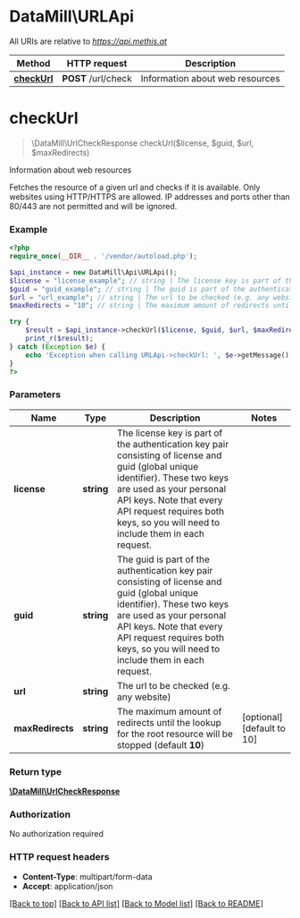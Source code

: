# DataMill\URLApi

All URIs are relative to *https://api.methis.at*

Method | HTTP request | Description
------------- | ------------- | -------------
[**checkUrl**](URLApi.md#checkUrl) | **POST** /url/check | Information about web resources


# **checkUrl**
> \DataMill\UrlCheckResponse checkUrl($license, $guid, $url, $maxRedirects)

Information about web resources

Fetches the resource of a given url and checks if it is available. Only websites using HTTP/HTTPS are allowed. IP addresses and ports other than 80/443 are not permitted and will be ignored.

### Example
```php
<?php
require_once(__DIR__ . '/vendor/autoload.php');

$api_instance = new DataMill\Api\URLApi();
$license = "license_example"; // string | The license key is part of the authentication key pair consisting of license and guid (global unique identifier). These two keys are used as your personal API keys. Note that every API request requires both keys, so you will need to include them in each request.
$guid = "guid_example"; // string | The guid is part of the authentication key pair consisting of license and guid (global unique identifier). These two keys are used as your personal API keys. Note that every API request requires both keys, so you will need to include them in each request.
$url = "url_example"; // string | The url to be checked (e.g. any website)
$maxRedirects = "10"; // string | The maximum amount of redirects until the lookup for the root resource will be stopped (default **10**)

try {
    $result = $api_instance->checkUrl($license, $guid, $url, $maxRedirects);
    print_r($result);
} catch (Exception $e) {
    echo 'Exception when calling URLApi->checkUrl: ', $e->getMessage(), PHP_EOL;
}
?>
```

### Parameters

Name | Type | Description  | Notes
------------- | ------------- | ------------- | -------------
 **license** | **string**| The license key is part of the authentication key pair consisting of license and guid (global unique identifier). These two keys are used as your personal API keys. Note that every API request requires both keys, so you will need to include them in each request. |
 **guid** | **string**| The guid is part of the authentication key pair consisting of license and guid (global unique identifier). These two keys are used as your personal API keys. Note that every API request requires both keys, so you will need to include them in each request. |
 **url** | **string**| The url to be checked (e.g. any website) |
 **maxRedirects** | **string**| The maximum amount of redirects until the lookup for the root resource will be stopped (default **10**) | [optional] [default to 10]

### Return type

[**\DataMill\UrlCheckResponse**](../Model/UrlCheckResponse.md)

### Authorization

No authorization required

### HTTP request headers

 - **Content-Type**: multipart/form-data
 - **Accept**: application/json

[[Back to top]](#) [[Back to API list]](../../README.md#documentation-for-api-endpoints) [[Back to Model list]](../../README.md#documentation-for-models) [[Back to README]](../../README.md)

